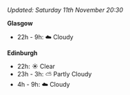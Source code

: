 *Updated: Saturday 11th November 20:30*

**Glasgow**

* 22h - 9h: :cloud: Cloudy

**Edinburgh**

* 22h: :sunny: Clear
* 23h - 3h: :partly_sunny: Partly Cloudy
* 4h - 9h: :cloud: Cloudy
